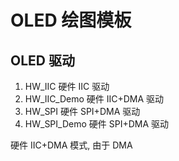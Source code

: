 # OLED 绘图模板

## OLED 驱动
1. HW_IIC           硬件 IIC 驱动
2. HW_IIC_Demo      硬件 IIC+DMA 驱动
3. HW_SPI           硬件 SPI+DMA 驱动
4. HW_SPI_Demo      硬件 SPI+DMA 驱动

硬件 IIC+DMA 模式, 由于 DMA